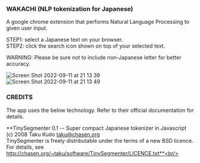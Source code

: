 ### WAKACHI (NLP tokenization for Japanese)
A google chrome extension that performs Natural Language Processing to given user input.

STEP1: select a Japanese text on your browser.<br/>
STEP2: click the search icon shown on top of your selected text.<br/>

WARNING: Please be sure not to include non-Japanese letter for better accuracy.<br/>

![Screen Shot 2022-09-11 at 21 13 39](https://user-images.githubusercontent.com/64245507/189753724-4c5c3f6d-57ea-48ff-89e3-f951d6ab28de.png)
![Screen Shot 2022-09-11 at 21 13 49](https://user-images.githubusercontent.com/64245507/189753734-9dcd2f6d-9336-4431-8316-4ba1cee986a5.png)

### CREDITS

The app uses the below technology. Refer to their official documentation for details.

**TinySegmenter 0.1 -- Super compact Japanese tokenizer in Javascript<br/>
(c) 2008 Taku Kudo <taku@chasen.org><br/>
TinySegmenter is freely distributable under the terms of a new BSD licence.<br/>
For details, see http://chasen.org/~taku/software/TinySegmenter/LICENCE.txt**<br/>
